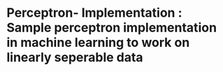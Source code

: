 # Perceptron- Implementation : Sample perceptron implementation in machine learning to work on linearly seperable data
